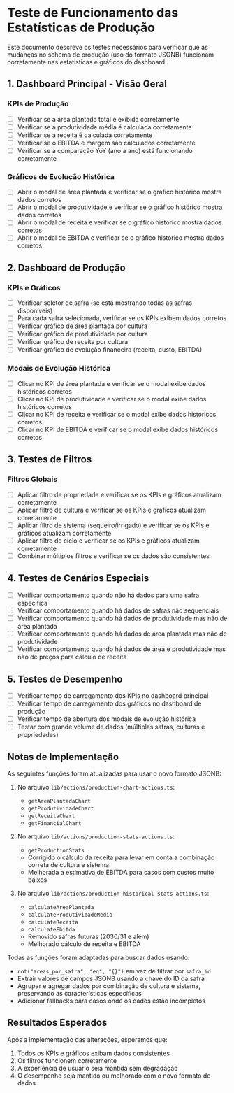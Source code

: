 # Teste de Funcionamento das Estatísticas de Produção

Este documento descreve os testes necessários para verificar que as mudanças no schema de produção (uso do formato JSONB) funcionam corretamente nas estatísticas e gráficos do dashboard.

## 1. Dashboard Principal - Visão Geral

### KPIs de Produção
- [ ] Verificar se a área plantada total é exibida corretamente
- [ ] Verificar se a produtividade média é calculada corretamente
- [ ] Verificar se a receita é calculada corretamente 
- [ ] Verificar se o EBITDA e margem são calculados corretamente
- [ ] Verificar se a comparação YoY (ano a ano) está funcionando corretamente

### Gráficos de Evolução Histórica
- [ ] Abrir o modal de área plantada e verificar se o gráfico histórico mostra dados corretos
- [ ] Abrir o modal de produtividade e verificar se o gráfico histórico mostra dados corretos
- [ ] Abrir o modal de receita e verificar se o gráfico histórico mostra dados corretos
- [ ] Abrir o modal de EBITDA e verificar se o gráfico histórico mostra dados corretos

## 2. Dashboard de Produção

### KPIs e Gráficos
- [ ] Verificar seletor de safra (se está mostrando todas as safras disponíveis)
- [ ] Para cada safra selecionada, verificar se os KPIs exibem dados corretos
- [ ] Verificar gráfico de área plantada por cultura
- [ ] Verificar gráfico de produtividade por cultura
- [ ] Verificar gráfico de receita por cultura
- [ ] Verificar gráfico de evolução financeira (receita, custo, EBITDA)

### Modais de Evolução Histórica
- [ ] Clicar no KPI de área plantada e verificar se o modal exibe dados históricos corretos
- [ ] Clicar no KPI de produtividade e verificar se o modal exibe dados históricos corretos
- [ ] Clicar no KPI de receita e verificar se o modal exibe dados históricos corretos
- [ ] Clicar no KPI de EBITDA e verificar se o modal exibe dados históricos corretos

## 3. Testes de Filtros

### Filtros Globais
- [ ] Aplicar filtro de propriedade e verificar se os KPIs e gráficos atualizam corretamente
- [ ] Aplicar filtro de cultura e verificar se os KPIs e gráficos atualizam corretamente
- [ ] Aplicar filtro de sistema (sequeiro/irrigado) e verificar se os KPIs e gráficos atualizam corretamente
- [ ] Aplicar filtro de ciclo e verificar se os KPIs e gráficos atualizam corretamente
- [ ] Combinar múltiplos filtros e verificar se os dados são consistentes

## 4. Testes de Cenários Especiais

- [ ] Verificar comportamento quando não há dados para uma safra específica
- [ ] Verificar comportamento quando há dados de safras não sequenciais
- [ ] Verificar comportamento quando há dados de produtividade mas não de área plantada
- [ ] Verificar comportamento quando há dados de área plantada mas não de produtividade
- [ ] Verificar comportamento quando há dados de área e produtividade mas não de preços para cálculo de receita

## 5. Testes de Desempenho

- [ ] Verificar tempo de carregamento dos KPIs no dashboard principal
- [ ] Verificar tempo de carregamento dos gráficos no dashboard de produção
- [ ] Verificar tempo de abertura dos modais de evolução histórica
- [ ] Testar com grande volume de dados (múltiplas safras, culturas e propriedades)

## Notas de Implementação

As seguintes funções foram atualizadas para usar o novo formato JSONB:

1. No arquivo `lib/actions/production-chart-actions.ts`:
   - `getAreaPlantadaChart`
   - `getProdutividadeChart`
   - `getReceitaChart`
   - `getFinancialChart`

2. No arquivo `lib/actions/production-stats-actions.ts`:
   - `getProductionStats`
   - Corrigido o cálculo da receita para levar em conta a combinação correta de cultura e sistema
   - Melhorada a estimativa de EBITDA para casos com custos muito baixos

3. No arquivo `lib/actions/production-historical-stats-actions.ts`:
   - `calculateAreaPlantada`
   - `calculateProdutividadeMedia`
   - `calculateReceita`
   - `calculateEbitda`
   - Removido safras futuras (2030/31 e além)
   - Melhorado cálculo de receita e EBITDA

Todas as funções foram adaptadas para buscar dados usando:
- `not("areas_por_safra", "eq", "{}")` em vez de filtrar por `safra_id`
- Extrair valores de campos JSONB usando a chave do ID da safra
- Agrupar e agregar dados por combinação de cultura e sistema, preservando as características específicas
- Adicionar fallbacks para casos onde os dados estão incompletos

## Resultados Esperados

Após a implementação das alterações, esperamos que:

1. Todos os KPIs e gráficos exibam dados consistentes
2. Os filtros funcionem corretamente
3. A experiência de usuário seja mantida sem degradação
4. O desempenho seja mantido ou melhorado com o novo formato de dados